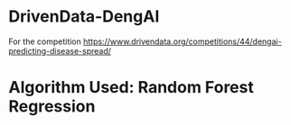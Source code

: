 # DrivenData-DengAI
For the competition https://www.drivendata.org/competitions/44/dengai-predicting-disease-spread/

# Algorithm Used: Random Forest Regression
